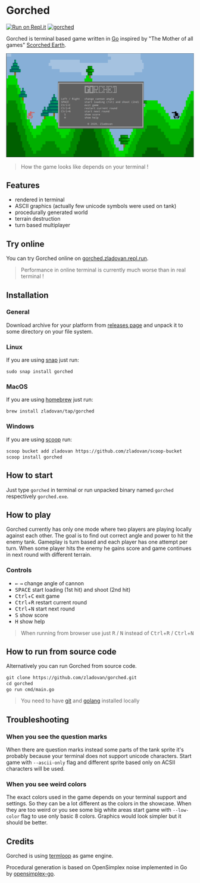 # Gorched

[![Run on Repl.it](https://repl.it/badge/github/zladovan/gorched)](http://gorched.zladovan.repl.run/)
[![gorched](https://snapcraft.io//gorched/badge.svg)](https://snapcraft.io/gorched)

Gorched is terminal based game written in [Go](https://golang.org/) inspired by "The Mother of all games" [Scorched Earth](https://en.wikipedia.org/wiki/Scorched_Earth_(video_game)).

![showcase](showcase.gif "Showcase recorded from terminal output")

> How the game looks like depends on your terminal !

## Features

 - rendered in terminal
 - ASCII graphics (actually few unicode symbols were used on tank)
 - procedurally generated world
 - terrain destruction
 - turn based multiplayer

## Try online

You can try Gorched online on [gorched.zladovan.repl.run](http://gorched.zladovan.repl.run/).

>Performance in online terminal is currently much worse than in real terminal !

## Installation

### General

Download archive for your platform from [releases page](https://github.com/zladovan/gorched/releases/latest) and unpack it to some directory on your file system.

### Linux

If you are using [snap](https://snapcraft.io/docs/installing-snapd) just run:
    
    sudo snap install gorched

### MacOS

If you are using [homebrew](https://brew.sh/) just run:

    brew install zladovan/tap/gorched

### Windows

If you are using [scoop](https://scoop.sh/) run:

    scoop bucket add zladovan https://github.com/zladovan/scoop-bucket
    scoop install gorched

## How to start

Just type `gorched` in terminal or run unpacked binary named `gorched` respectively `gorched.exe`.

## How to play

Gorched currently has only one mode where two players are playing locally against each other. The goal is to find out correct angle and power to hit the enemy tank. Gameplay is turn based and each player has one attempt per turn. When some player hits the enemy he gains score and game continues in next round with different terrain.

### Controls

- <kbd>←</kbd> <kbd>→</kbd> change angle of cannon
- <kbd>SPACE</kbd> start loading (1st hit) and shoot (2nd hit)
- <kbd>Ctrl</kbd>+<kbd>C</kbd> exit game 
- <kbd>Ctrl</kbd>+<kbd>R</kbd> restart current round
- <kbd>Ctrl</kbd>+<kbd>N</kbd> start next round
- <kbd>S</kbd> show score
- <kbd>H</kbd> show help 

> When running from browser use just <kbd>R</kbd> / <kbd>N</kbd> instead of <kbd>Ctrl</kbd>+<kbd>R</kbd> / <kbd>Ctrl</kbd>+<kbd>N</kbd>

## How to run from source code

Alternatively you can run Gorched from source code.

    git clone https://github.com/zladovan/gorched.git
    cd gorched
    go run cmd/main.go

>You need to have [git](https://git-scm.com/downloads) and [golang](https://golang.org/dl/) installed locally

## Troubleshooting

### When you see the question marks 

When there are question marks instead some parts of the tank sprite it's probably because your terminal does not support unicode characters. Start game with `--ascii-only` flag and different sprite based only on ACSII characters will be used.

### When you see weird colors

The exact colors used in the game depends on your terminal support and settings. So they can be a lot different as the colors in the showcase. When they are too weird or you see some big white areas start game with `--low-color` flag to use only basic 8 colors. Graphics would look simpler but it should be better.

## Credits

Gorched is using [termloop](https://github.com/JoelOtter/termloop) as game engine.

Procedural generation is based on OpenSimplex noise implemented in Go by [opensimplex-go](https://github.com/ojrac/opensimplex-go).

